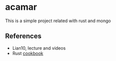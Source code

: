 # acamar
This is a simple project related with rust and mongo

## References
- Lian10, lecture and videos
- Rust [cookbook](https://doc.rust-lang.org/book)
